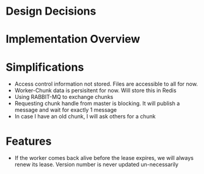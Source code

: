 # Design Decisions

# Implementation Overview

# Simplifications

- Access control information not stored. Files are accessible to all for now.
- Worker-Chunk data is persisitent for now. Will store this in Redis
- Using RABBIT-MQ to exchange chunks
- Requesting chunk handle from master is blocking. It will publish a message and wait for exactly 1 message
- In case I have an old chunk, I will ask others for a chunk

# Features

- If the worker comes back alive before the lease expires, we will always renew its lease. Version number is never
updated un-necessarily